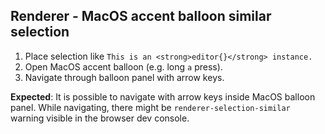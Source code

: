 ## Renderer - MacOS accent balloon similar selection

1. Place selection like `This is an <strong>editor{}</strong> instance.`
2. Open MacOS accent balloon (e.g. long `a` press).
3. Navigate through balloon panel with arrow keys.

**Expected**: It is possible to navigate with arrow keys inside MacOS balloon panel. While navigating, there
might be `renderer-selection-similar` warning visible in the browser dev console.
